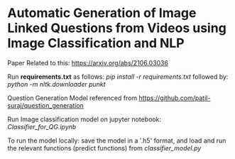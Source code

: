 # Automatic Generation of Image Linked Questions from Videos using Image Classification and NLP #

Paper Related to this: https://arxiv.org/abs/2106.03036

Run **requirements.txt** as follows: *pip install -r requirements.txt*
followed by: *python -m nltk.downloader punkt*

Question Generation Model referenced from https://github.com/patil-suraj/question_generation 

Run Image classification model on jupyter notebook: *Classifier_for_QG.ipynb*

To run the model locally: save the model in a '.h5' format, and load and run the relevant functions (predict functions) from *classifier_model.py*



